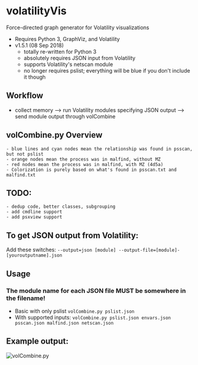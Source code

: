 # volatilityVis
Force-directed graph generator for Volatility visualizations
- Requires Python 3, GraphViz, and Volatility
- v1.5.1 (08 Sep 2018)
	- totally re-written for Python 3
	- absolutely requires JSON input from Volatility
	- supports Volatility's netscan module
	- no longer requires pslist; everything will be blue if you don't include it though

## Workflow
- collect memory --> run Volatility modules specifying JSON output --> send module output through volCombine

## volCombine.py Overview
	- blue lines and cyan nodes mean the relationship was found in psscan, but not pslist
	- orange nodes mean the process was in malfind, without MZ
	- red nodes mean the process was in malfind, with MZ (4d5a)
	- Colorization is purely based on what's found in psscan.txt and malfind.txt

## TODO:  
	- dedup code, better classes, subgrouping
	- add cmdline support
	- add psxview support

## To get JSON output from Volatility:
Add these switches: ```--output=json [module] --output-file=[module]-[youroutputname].json```

## Usage
### The module name for each JSON file MUST be somewhere in the filename!
- Basic with only pslist ```volCombine.py pslist.json```
- With supported inputs:  ```volCombine.py pslist.json envars.json psscan.json malfind.json netscan.json```

## Example output:
![volCombine.py](https://github.com/bonifield/volatilityVis/blob/master/combine-1496526732.png)
